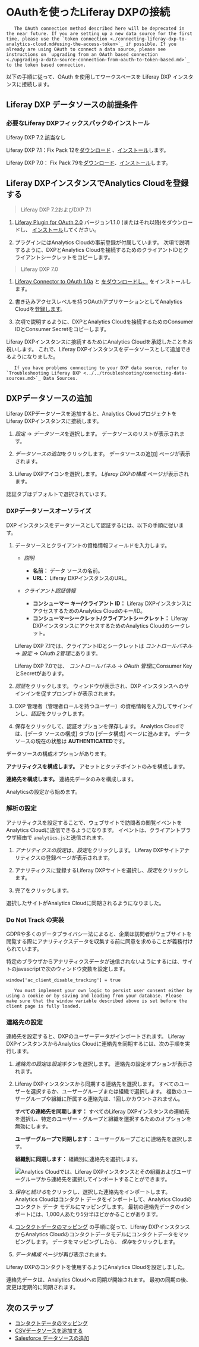 # OAuthを使ったLiferay DXPの接続

``` warning::
   The OAuth connection method described here will be deprecated in the near future. If you are setting up a new data source for the first time, please use the `token connection <./connecting-liferay-dxp-to-analytics-cloud.md#using-the-access-token>`_ if possible. If you already are using OAuth to connect a data source, please see instructions on `upgrading from an OAuth based connection <./upgrading-a-data-source-connection-from-oauth-to-token-based.md>`_ to the token based connection.
```

以下の手順に従って、OAuth を使用してワークスペースを Liferay DXP インスタンスに接続します。

## Liferay DXP データソースの前提条件

### 必要なLiferay DXPフィックスパックのインストール

Liferay DXP 7.2.該当なし

Liferay DXP 7.1：Fix Pack 12を[ダウンロード](https://customer.liferay.com/downloads) 、[インストール](https://help.liferay.com/hc/articles/360018176571-Installing-Patches-)します。

Liferay DXP 7.0： Fix Pack 79を[ダウンロード](https://customer.liferay.com/downloads%20target=)、[インストール](https://help.liferay.com/hc/articles/360017896272-Using-the-Patching-Tool-#installing-patches)します。

## Liferay DXPインスタンスでAnalytics Cloudを登録する

> Liferay DXP 7.2およびDXP 7.1

1.  [Liferay Plugin for OAuth 2.0](https://web.liferay.com/marketplace/-/mp/application/109571986) バージョン1.1.0 (またはそれ以降)をダウンロードし、 [インストール](https://learn.liferay.com/dxp/7.x/en/system-administration/installing-and-managing-apps/installing-apps/installing-apps.html)してください。

2.  プラグインにはAnalytics Cloudの事前登録が付属しています。 次項で説明するように、DXPとAnalytics Cloudを接続するためのクライアントIDとクライアントシークレットをコピーします。

> Liferay DXP 7.0

1.  [Liferay Connector to OAuth 1.0a](https://web.liferay.com/marketplace/-/mp/application/45261909) と [をダウンロードし、](https://help.liferay.com/hc/articles/360017877192-Installing-Apps-Manually-) をインストールします。

2.  書き込みアクセスレベルを持つOAuthアプリケーションとしてAnalytics Cloudを[登録します](https://help.liferay.com/hc/en-us/articles/360018175331-OAuth-)。

3.  次項で説明するように、DXPとAnalytics Cloudを接続するためのConsumer IDとConsumer Secretをコピーします。

Liferay DXPインスタンスに接続するためにAnalytics Cloudを承認したことをお祝いします。 これで、Liferay DXPインスタンスをデータソースとして追加できるようになりました。

``` tip::
   If you have problems connecting to your DXP data source, refer to `Troubleshooting Liferay DXP <../../troubleshooting/connecting-data-sources.md>`_ Data Sources.
```

## DXPデータソースの追加

Liferay DXPデータソースを追加すると、Analytics CloudプロジェクトをLiferay DXPインスタンスに接続します。

1.  *設定* → *データソース*を選択します。 データソースのリストが表示されます。

2.  *データソースの追加*をクリックします。 データソースの追加] ページが表示されます。

3.  Liferay DXPアイコンを選択します。 *Liferay DXPの構成* ページが表示されます。

認証タブはデフォルトで選択されています。

### DXPデータソースオーソライズ

DXP インスタンスをデータソースとして認証するには、以下の手順に従います。

1.  データソースとクライアントの資格情報フィールドを入力します。

      - *説明*

          - **名前：** データ ソースの名前。
          - **URL：** Liferay DXPインスタンスのURL。

      - *クライアント認証情報*

          - **コンシューマー キー/クライアント ID：** Liferay DXPインスタンスにアクセスするためのAnalytics Cloudのキー/ID。
          - **コンシューマーシークレット/クライアントシークレット：** Liferay DXPインスタンスにアクセスするためのAnalytics Cloudのシークレット。

    Liferay DXP 7.1では、クライアントIDとシークレットは *コントロールパネル* → *設定* → *OAuth 2管理*にあります。

    Liferay DXP 7.0では、 *コントロールパネル* → *OAuth 管理*にConsumer KeyとSecretがあります。

2.  *認証*をクリックします。 ウィンドウが表示され、DXP インスタンスへのサインインを促すプロンプトが表示されます。

3.  DXP 管理者（管理者ロールを持つユーザー）の資格情報を入力してサインインし、*認証*をクリックします。

4.  保存をクリックして、認証オプションを保存します。 Analytics Cloudでは、[データ ソースの構成] タブの [データ構成] ページに進みます。 データ ソースの現在の状態は **AUTHENTICATED**です。

データソースの構成オプションがあります。

**アナリティクスを構成します。** アセットとタッチポイントのみを構成します。

**連絡先を構成します。** 連絡先データのみを構成します。

Analyticsの設定から始めます。

### 解析の設定

アナリティクスを設定することで、ウェブサイトで訪問者の閲覧イベントをAnalytics Cloudに送信できるようになります。 イベントは、クライアントブラウザ経由で `analytics.js`と送信されます。

1.  *アナリティクスの設定*は、*設定*をクリックします。 Liferay DXPサイトアナリティクスの登録ページが表示されます。

2.  アナリティクスに登録するLiferay DXPサイトを選択し、*設定*をクリックします。

3.  完了をクリックします。

選択したサイトがAnalytics Cloudに同期されるようになりました。

### Do Not Track の実装

GDPRや多くのデータプライバシー法によると、企業は訪問者がウェブサイトを閲覧する際にアナリティクスデータを収集する前に同意を求めることが義務付けられています。

特定のブラウザからアナリティクスデータが送信されないようにするには、サイトのjavascriptで次のウィンドウ変数を設定します。

    window['ac_client_disable_tracking'] = true

``` important::
   You must implement your own logic to persist user consent either by using a cookie or by saving and loading from your database. Please make sure that the window variable described above is set before the client page is fully loaded.
```

### 連絡先の設定

連絡先を設定すると、DXPのユーザーデータがインポートされます。 Liferay DXPインスタンスからAnalytics Cloudに連絡先を同期するには、次の手順を実行します。

1.  *連絡先の設定*は*設定*ボタンを選択します。 連絡先の設定オプションが表示されます。

2.  Liferay DXPインスタンスから同期する連絡先を選択します。 すべてのユーザーを選択するか、ユーザーグループまたは組織で選択します。 複数のユーザーグループや組織に所属する連絡先は、1回しかカウントされません。

    **すべての連絡先を同期します：** すべてのLiferay DXPインスタンスの連絡先を選択し、特定のユーザー・グループと組織を選択するためのオプションを無効にします。

    **ユーザーグループで同期します：** ユーザーグループごとに連絡先を選択します。

    **組織別に同期します：** 組織別に連絡先を選択します。

    ![Analytics Cloudでは、Liferay DXPインスタンスとその組織およびユーザーグループから連絡先を選択してインポートすることができます。](connecting-liferay-dxp-using-oauth/images/01.png)

3.  *保存*と*続ける*をクリックし、選択した連絡先をインポートします。 Analytics Cloudはコンタクト データをインポートして、Analytics Cloudのコンタクト データ モデルにマッピングします。 最初の連絡先データのインポートには、1,000人あたり5分半ほどかかることがあります。

4.  [コンタクトデータのマッピング](../../individuals-and-segments/individual-profiles/mapping-contact-data.md) の手順に従って、Liferay DXPインスタンスからAnalytics Cloudのコンタクトデータモデルにコンタクトデータをマッピングします。 データをマッピングしたら、 *保存*をクリックします。

5.  *データ構成* ページが再び表示されます。

Liferay DXPのコンタクトを使用するようにAnalytics Cloudを設定しました。

連絡先データは、Analytics Cloudへの同期が開始されます。 最初の同期の後、変更は定期的に同期されます。

## 次のステップ

  - [コンタクトデータのマッピング](../../individuals-and-segments/individual-profiles/mapping-contact-data.md)
  - [CSVデータソースを追加する](../../individuals-and-segments/individual-profiles/adding-a-csv-data-source.md)
  - [Salesforce データソースの追加](../../individuals-and-segments/individual-profiles/adding-a-salesforce-data-source.md)
